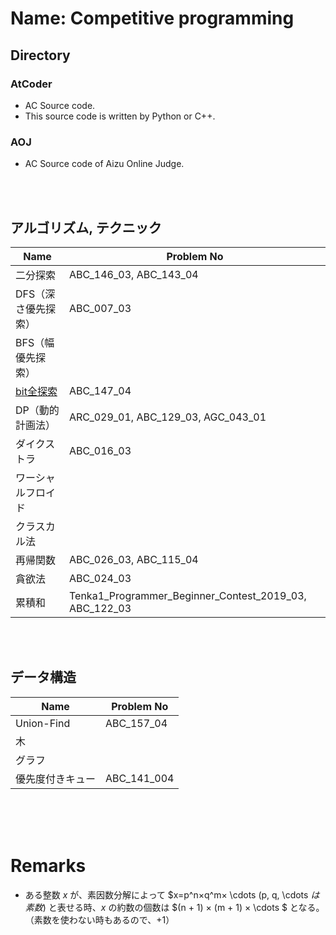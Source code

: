Name: Competitive programming
====

## Directory
### AtCoder
- AC Source code.
- This source code is written by Python or C++.

### AOJ
- AC Source code of Aizu Online Judge.

<br>
<br>

## アルゴリズム, テクニック

|  Name  |  Problem No  |
| ---- | ---- |
|  二分探索  |  ABC_146_03, ABC_143_04  |
|  DFS（深さ優先探索）  |  ABC_007_03  |
|  BFS（幅優先探索）  |    |
|  [bit全探索](https://qiita.com/gogotealove/items/11f9e83218926211083a)  |  ABC_147_04  |
|  DP（動的計画法）  |  ARC_029_01, ABC_129_03, AGC_043_01  |
|  ダイクストラ  |  ABC_016_03  |
|  ワーシャルフロイド  |    |
|  クラスカル法  |    |
|  再帰関数  |  ABC_026_03, ABC_115_04  |
|  貪欲法  |  ABC_024_03  |
|  累積和  |  Tenka1_Programmer_Beginner_Contest_2019_03, ABC_122_03  |

<br>
<br>

## データ構造

|  Name  |  Problem No  |
| ---- | ---- |
|  Union-Find  |  ABC_157_04  |
|  木  |    |
|  グラフ  |    |
|  優先度付きキュー  |  ABC_141_004  |

<br>
<br>
<br>

# Remarks
- ある整数 $x$ が、素因数分解によって $x=p^n×q^m× \cdots (p, q, \cdots $は素数)$ と表せる時、$x$ の約数の個数は $(n + 1) × (m + 1) × \cdots $ となる。（素数を使わない時もあるので、$+1$）